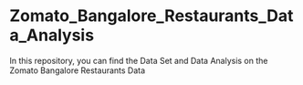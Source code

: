 # Zomato_Bangalore_Restaurants_Data_Analysis
In this repository, you can find the Data Set and Data Analysis on the Zomato Bangalore Restaurants Data  
